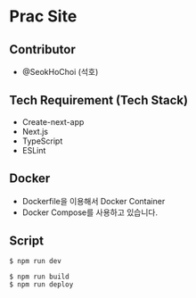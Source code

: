 # Prac Site

## Contributor

- @SeokHoChoi (석호)

## Tech Requirement (Tech Stack)

- Create-next-app
- Next.js
- TypeScript
- ESLint

## Docker

- Dockerfile을 이용해서 Docker Container
- Docker Compose를 사용하고 있습니다.

## Script

```
$ npm run dev
```

```
$ npm run build
$ npm run deploy
```

